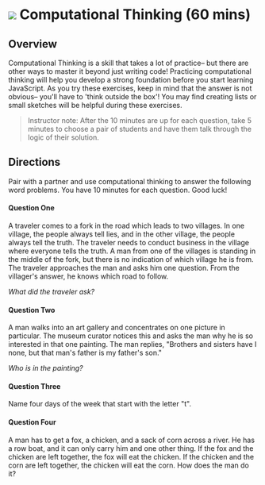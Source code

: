 # ![](https://ga-dash.s3.amazonaws.com/production/assets/logo-9f88ae6c9c3871690e33280fcf557f33.png) Computational Thinking (60 mins)

## Overview
Computational Thinking is a skill that takes a lot of practice– but there are other ways to master it beyond just writing code! Practicing computational thinking will help you develop a strong foundation before you start learning JavaScript. As you try these exercises, keep in mind that the answer is not obvious– you'll have to 'think outside the box'! You may find creating lists or small sketches will be helpful during these exercises.

> Instructor note: After the 10 minutes are up for each question, take 5 minutes to choose a pair of students and have them talk through the logic of their solution.

## Directions
Pair with a partner and use computational thinking to answer the following word problems. You have 10 minutes for each question. Good luck!


#### Question One
A traveler comes to a fork in the road which leads to two villages. In one village, the people always tell lies, and in the other village, the people always tell the truth. The traveler needs to conduct business in the village where everyone tells the truth. A man from one of the villages is standing in the middle of the fork, but there is no indication of which village he is from. The traveler approaches the man and asks him one question. From the villager's answer, he knows which road to follow.

_What did the traveler ask?_


<!-- Answer: Which way leads to where you live? -->


#### Question Two
A man walks into an art gallery and concentrates on one picture in particular. The museum curator notices this and asks the man why he is so interested in that one painting. The man replies, "Brothers and sisters have I none, but that man's father is my father's son."

_Who is in the painting?_


<!-- Answer: It's him in the painting! -->


#### Question Three
Name four days of the week that start with the letter "t".

<!-- Answer: Tuesday, Thursday, Today, Tomorrow -->


#### Question Four
A man has to get a fox, a chicken, and a sack of corn across a river. He has a row boat, and it can only carry him and one other thing. If the fox and the chicken are left together, the fox will eat the chicken. If the chicken and the corn are left together, the chicken will eat the corn. How does the man do it?

<!--
Answer:
Carry chicken
Carry fox, grab chicken on return
Carry corn, leave chicken
Carry chicken
-->
